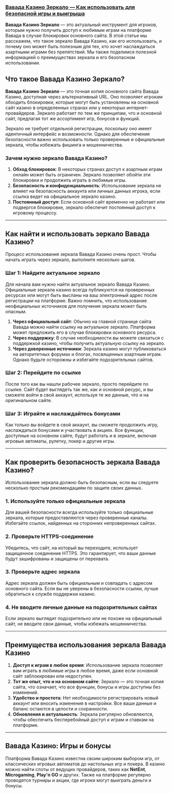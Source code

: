 ### [Вавада Казино Зеркало — Как использовать для безопасной игры и выигрыша](https://partnervavadarv.com?promo=75590753-cc8b-4c4a-8d71-99b7a2293439-jud\&target=register)

**Вавада Казино Зеркало** — это актуальный инструмент для игроков, которым нужно получить доступ к любимым играм на платформе Вавада в случае блокировки основного сайта. В этой статье мы расскажем, что такое зеркало Вавада Казино, как его использовать, и почему оно может быть полезным для тех, кто хочет наслаждаться азартными играми без препятствий. Мы также поделимся полезной информацией о преимуществах зеркала и его безопасном использовании.

## Что такое Вавада Казино Зеркало?

**Вавада Казино Зеркало** — это точная копия основного сайта Вавада Казино, доступная через альтернативный URL. Оно позволяет игрокам обходить блокировки, которые могут быть установлены на основной сайт казино в определенных странах или у некоторых интернет-провайдеров. Зеркало работает по тем же принципам, что и основной сайт, предлагая тот же ассортимент игр, бонусов и функций.

Зеркало не требует отдельной регистрации, поскольку оно имеет идентичный интерфейс и возможности. Однако для обеспечения безопасности важно использовать только проверенные и официальные зеркала, чтобы избежать фишинга и мошенничества.

### Зачем нужно зеркало Вавада Казино?

1. **Обход блокировок**: В некоторых странах доступ к азартным играм онлайн может быть ограничен. Зеркало позволяет обойти эти блокировки и продолжить играть в любимые игры.
2. **Безопасность и конфиденциальность**: Использование зеркала не влияет на безопасность аккаунта или личных данных игрока, если ссылка ведет на официальное зеркало казино.
3. **Постоянный доступ**: Если основной сайт временно не работает или подвергся блокировке, зеркало обеспечит постоянный доступ к игровому процессу.

***

## Как найти и использовать зеркало Вавада Казино?

Процесс использования зеркала Вавада Казино очень прост. Чтобы начать играть через зеркало, выполните несколько шагов.

### Шаг 1: Найдите актуальное зеркало

Для начала вам нужно найти актуальное зеркало Вавада Казино. Официальные зеркала казино всегда публикуются на проверенных ресурсах или могут быть высланы на ваш электронный адрес после регистрации на платформе. Важно помнить, что использование неофициальных источников для получения зеркала может быть опасным.

1. **Через официальный сайт**: Обычно на главной странице сайта Вавада можно найти ссылку на актуальное зеркало. Платформа может предложить его в случае блокировки основного ресурса.
2. **Через поддержку**: В случае необходимости вы можете связаться с поддержкой казино, чтобы получить актуальную ссылку на зеркало.
3. **Через доверенные источники**: Зеркала казино могут публиковаться на авторитетных форумах и блогах, посвященных азартным играм. Однако будьте осторожны и избегайте подозрительных сайтов.

### Шаг 2: Перейдите по ссылке

После того как вы нашли рабочее зеркало, просто перейдите по ссылке. Сайт будет выглядеть так же, как и основной ресурс, и вы сможете войти в свой аккаунт, используя те же данные, что и на оригинальном сайте.

### Шаг 3: Играйте и наслаждайтесь бонусами

Как только вы войдете в свой аккаунт, вы сможете продолжить игру, наслаждаться бонусами и участвовать в акциях. Все функции, доступные на основном сайте, будут работать и в зеркале, включая игровые автоматы, рулетку, покер и другие игры.

***

## Как проверить безопасность зеркала Вавада Казино?

Использование зеркала должно быть безопасным, если вы следуете несколько простым рекомендациям по защите своих данных.

### 1. **Используйте только официальные зеркала**

Для вашей безопасности всегда используйте только официальные зеркала, которые предоставляются через проверенные каналы. Избегайте ссылок, найденных на сторонних непроверенных сайтах.

### 2. **Проверьте HTTPS-соединение**

Убедитесь, что сайт, на который вы переходите, использует защищенное соединение HTTPS. Это гарантирует, что ваши данные будут зашифрованы и защищены от перехвата.

### 3. **Проверьте адрес зеркала**

Адрес зеркала должен быть официальным и совпадать с адресом основного сайта. Если вы не уверены в безопасности ссылки, лучше обратиться к службе поддержки казино.

### 4. **Не вводите личные данные на подозрительных сайтах**

Если зеркало выглядит подозрительно или не похоже на официальный сайт, не вводите свои данные, чтобы избежать мошенничества.

***

## Преимущества использования зеркала Вавада Казино

1. **Доступ к играм в любое время**: Использование зеркала позволяет вам играть в любимые игры в любое время, даже если основной сайт заблокирован или недоступен.
2. **Тот же опыт, что и на основном сайте**: Зеркало — это точная копия сайта, что означает, что все функции, бонусы и игры доступны без изменений.
3. **Удобство и простота**: Нет необходимости регистрировать новый аккаунт или вносить изменения в настройки. Все ваши данные и баланс остаются в целости и сохранности.
4. **Обновления и актуальность**: Зеркала регулярно обновляются, чтобы обеспечить бесперебойный доступ к играм и ставкам на платформе.

***

## Вавада Казино: Игры и бонусы

Платформа Вавада Казино известна своим широким выбором игр, от классических игровых автоматов до настольных игр и покера. В казино можно найти слоты от ведущих провайдеров, таких как **NetEnt**, **Microgaming**, **Play'n GO** и других. Также на платформе регулярно проводятся турниры и акции, где игроки могут выиграть деньги и бонусы.

###
